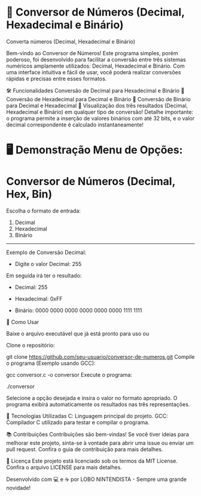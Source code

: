 # 🔢 Conversor de Números (Decimal, Hexadecimal e Binário)
Converta números (Decimal, Hexadecimal e Binário)

Bem-vindo ao Conversor de Números!
Este programa simples, porém poderoso, foi desenvolvido para facilitar a conversão entre três sistemas numéricos amplamente utilizados: Decimal, Hexadecimal e Binário. Com uma interface intuitiva e fácil de usar, você poderá realizar conversões rápidas e precisas entre esses formatos.

🛠️ Funcionalidades
Conversão de Decimal para Hexadecimal e Binário 🔁
Conversão de Hexadecimal para Decimal e Binário 🔁
Conversão de Binário para Decimal e Hexadecimal 🔁
Visualização dos três resultados (Decimal, Hexadecimal e Binário) em qualquer tipo de conversão!
Detalhe importante: o programa permite a inserção de valores binários com até 32 bits, e o valor decimal correspondente é calculado instantaneamente!

🖥️ Demonstração
Menu de Opções:
============================================
   Conversor de Números (Decimal, Hex, Bin)
============================================

Escolha o formato de entrada:
1. Decimal
2. Hexadecimal
3. Binário
--------------------------------------------
Exemplo de Conversão Decimal:

- Digite o valor Decimal: 255

Em seguida irá ter o resultado:

- Decimal: 255

- Hexadecimal: 0xFF

- Binário: 0000 0000 0000 0000 0000 0000 1111 1111



🧰 Como Usar

Baixe o arquivo executável que já está pronto para  uso ou 

Clone o repositório:

git clone https://github.com/seu-usuario/conversor-de-numeros.git
Compile o programa (Exemplo usando GCC):

gcc conversor.c -o conversor
Execute o programa:

./conversor

Selecione a opção desejada e insira o valor no formato apropriado. O programa exibirá automaticamente os resultados nas três representações.

🚀 Tecnologias Utilizadas
C: Linguagem principal do projeto.
GCC: Compilador C utilizado para testar e compilar o programa.

📚 Contribuições
Contribuições são bem-vindas! Se você tiver ideias para melhorar este projeto, sinta-se à vontade para abrir uma issue ou enviar um pull request. Confira o guia de contribuição para mais detalhes.

📄 Licença
Este projeto está licenciado sob os termos da MIT License. Confira o arquivo LICENSE para mais detalhes.

Desenvolvido com 💻 e ☕ por LOBO NINTENDISTA - Sempre uma grande novidade!
